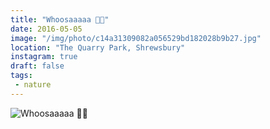 ```yaml
---
title: "Whoosaaaaa 👂🏻"
date: 2016-05-05
image: "/img/photo/c14a31309082a056529bd182028b9b27.jpg"
location: "The Quarry Park, Shrewsbury"
instagram: true
draft: false
tags:
 - nature
---
```


![Whoosaaaaa 👂🏻](/img/photo/c14a31309082a056529bd182028b9b27.jpg)
